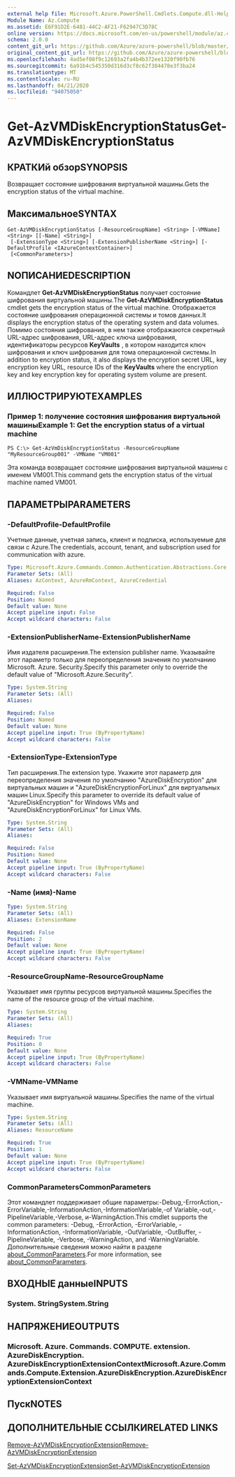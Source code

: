 ```yaml
---
external help file: Microsoft.Azure.PowerShell.Cmdlets.Compute.dll-Help.xml
Module Name: Az.Compute
ms.assetid: E6F91D2E-6481-44C2-AF21-F62947C3D78C
online version: https://docs.microsoft.com/en-us/powershell/module/az.compute/get-azvmdiskencryptionstatus
schema: 2.0.0
content_git_url: https://github.com/Azure/azure-powershell/blob/master/src/Compute/Compute/help/Get-AzVMDiskEncryptionStatus.md
original_content_git_url: https://github.com/Azure/azure-powershell/blob/master/src/Compute/Compute/help/Get-AzVMDiskEncryptionStatus.md
ms.openlocfilehash: 4ad5ef08f9c12693a2fa4b4b372ee1320f90fb76
ms.sourcegitcommit: 6a91b4c545350d316d3cf8c62f384478e3f3ba24
ms.translationtype: MT
ms.contentlocale: ru-RU
ms.lasthandoff: 04/21/2020
ms.locfileid: "94075050"
---
```

# <span data-ttu-id="3a71b-101">Get-AzVMDiskEncryptionStatus</span><span class="sxs-lookup"><span data-stu-id="3a71b-101">Get-AzVMDiskEncryptionStatus</span></span>

## <span data-ttu-id="3a71b-102">КРАТКИй обзор</span><span class="sxs-lookup"><span data-stu-id="3a71b-102">SYNOPSIS</span></span>
<span data-ttu-id="3a71b-103">Возвращает состояние шифрования виртуальной машины.</span><span class="sxs-lookup"><span data-stu-id="3a71b-103">Gets the encryption status of the virtual machine.</span></span>

## <span data-ttu-id="3a71b-104">Максимальное</span><span class="sxs-lookup"><span data-stu-id="3a71b-104">SYNTAX</span></span>

```
Get-AzVMDiskEncryptionStatus [-ResourceGroupName] <String> [-VMName] <String> [[-Name] <String>]
 [-ExtensionType <String>] [-ExtensionPublisherName <String>] [-DefaultProfile <IAzureContextContainer>]
 [<CommonParameters>]
```

## <span data-ttu-id="3a71b-105">NОПИСАНИЕ</span><span class="sxs-lookup"><span data-stu-id="3a71b-105">DESCRIPTION</span></span>
<span data-ttu-id="3a71b-106">Командлет **Get-AzVMDiskEncryptionStatus** получает состояние шифрования виртуальной машины.</span><span class="sxs-lookup"><span data-stu-id="3a71b-106">The **Get-AzVMDiskEncryptionStatus** cmdlet gets the encryption status of the virtual machine.</span></span>
<span data-ttu-id="3a71b-107">Отображается состояние шифрования операционной системы и томов данных.</span><span class="sxs-lookup"><span data-stu-id="3a71b-107">It displays the encryption status of the operating system and data volumes.</span></span>
<span data-ttu-id="3a71b-108">Помимо состояния шифрования, в нем также отображаются секретный URL-адрес шифрования, URL-адрес ключа шифрования, идентификаторы ресурсов **KeyVaults** , в котором находится ключ шифрования и ключ шифрования для тома операционной системы.</span><span class="sxs-lookup"><span data-stu-id="3a71b-108">In addition to encryption status, it also displays the encryption secret URL, key encryption key URL, resource IDs of the **KeyVaults** where the encryption key and key encryption key for operating system volume are present.</span></span>

## <span data-ttu-id="3a71b-109">ИЛЛЮСТРИРУЮТ</span><span class="sxs-lookup"><span data-stu-id="3a71b-109">EXAMPLES</span></span>

### <span data-ttu-id="3a71b-110">Пример 1: получение состояния шифрования виртуальной машины</span><span class="sxs-lookup"><span data-stu-id="3a71b-110">Example 1: Get the encryption status of a virtual machine</span></span>
```
PS C:\> Get-AzVmDiskEncryptionStatus -ResourceGroupName "MyResourceGroup001" -VMName "VM001"
```

<span data-ttu-id="3a71b-111">Эта команда возвращает состояние шифрования виртуальной машины с именем VM001.</span><span class="sxs-lookup"><span data-stu-id="3a71b-111">This command gets the encryption status of the virtual machine named VM001.</span></span>

## <span data-ttu-id="3a71b-112">ПАРАМЕТРЫ</span><span class="sxs-lookup"><span data-stu-id="3a71b-112">PARAMETERS</span></span>

### <span data-ttu-id="3a71b-113">-DefaultProfile</span><span class="sxs-lookup"><span data-stu-id="3a71b-113">-DefaultProfile</span></span>
<span data-ttu-id="3a71b-114">Учетные данные, учетная запись, клиент и подписка, используемые для связи с Azure.</span><span class="sxs-lookup"><span data-stu-id="3a71b-114">The credentials, account, tenant, and subscription used for communication with azure.</span></span>

```yaml
Type: Microsoft.Azure.Commands.Common.Authentication.Abstractions.Core.IAzureContextContainer
Parameter Sets: (All)
Aliases: AzContext, AzureRmContext, AzureCredential

Required: False
Position: Named
Default value: None
Accept pipeline input: False
Accept wildcard characters: False
```

### <span data-ttu-id="3a71b-115">-ExtensionPublisherName</span><span class="sxs-lookup"><span data-stu-id="3a71b-115">-ExtensionPublisherName</span></span>
<span data-ttu-id="3a71b-116">Имя издателя расширения.</span><span class="sxs-lookup"><span data-stu-id="3a71b-116">The extension publisher name.</span></span> <span data-ttu-id="3a71b-117">Указывайте этот параметр только для переопределения значения по умолчанию Microsoft. Azure. Security.</span><span class="sxs-lookup"><span data-stu-id="3a71b-117">Specify this parameter only to override the default value of "Microsoft.Azure.Security".</span></span>

```yaml
Type: System.String
Parameter Sets: (All)
Aliases:

Required: False
Position: Named
Default value: None
Accept pipeline input: True (ByPropertyName)
Accept wildcard characters: False
```

### <span data-ttu-id="3a71b-118">-ExtensionType</span><span class="sxs-lookup"><span data-stu-id="3a71b-118">-ExtensionType</span></span>
<span data-ttu-id="3a71b-119">Тип расширения.</span><span class="sxs-lookup"><span data-stu-id="3a71b-119">The extension type.</span></span> <span data-ttu-id="3a71b-120">Укажите этот параметр для переопределения значения по умолчанию "AzureDiskEncryption" для виртуальных машин и "AzureDiskEncryptionForLinux" для виртуальных машин Linux.</span><span class="sxs-lookup"><span data-stu-id="3a71b-120">Specify this parameter to override its default value of "AzureDiskEncryption" for Windows VMs and "AzureDiskEncryptionForLinux" for Linux VMs.</span></span>

```yaml
Type: System.String
Parameter Sets: (All)
Aliases:

Required: False
Position: Named
Default value: None
Accept pipeline input: True (ByPropertyName)
Accept wildcard characters: False
```

### <span data-ttu-id="3a71b-121">-Name (имя)</span><span class="sxs-lookup"><span data-stu-id="3a71b-121">-Name</span></span>
```yaml
Type: System.String
Parameter Sets: (All)
Aliases: ExtensionName

Required: False
Position: 2
Default value: None
Accept pipeline input: True (ByPropertyName)
Accept wildcard characters: False
```

### <span data-ttu-id="3a71b-122">-ResourceGroupName</span><span class="sxs-lookup"><span data-stu-id="3a71b-122">-ResourceGroupName</span></span>
<span data-ttu-id="3a71b-123">Указывает имя группы ресурсов виртуальной машины.</span><span class="sxs-lookup"><span data-stu-id="3a71b-123">Specifies the name of the resource group of the virtual machine.</span></span>

```yaml
Type: System.String
Parameter Sets: (All)
Aliases:

Required: True
Position: 0
Default value: None
Accept pipeline input: True (ByPropertyName)
Accept wildcard characters: False
```

### <span data-ttu-id="3a71b-124">-VMName</span><span class="sxs-lookup"><span data-stu-id="3a71b-124">-VMName</span></span>
<span data-ttu-id="3a71b-125">Указывает имя виртуальной машины.</span><span class="sxs-lookup"><span data-stu-id="3a71b-125">Specifies the name of the virtual machine.</span></span>

```yaml
Type: System.String
Parameter Sets: (All)
Aliases: ResourceName

Required: True
Position: 1
Default value: None
Accept pipeline input: True (ByPropertyName)
Accept wildcard characters: False
```

### <span data-ttu-id="3a71b-126">CommonParameters</span><span class="sxs-lookup"><span data-stu-id="3a71b-126">CommonParameters</span></span>
<span data-ttu-id="3a71b-127">Этот командлет поддерживает общие параметры:-Debug,-ErrorAction,-ErrorVariable,-InformationAction,-InformationVariable,-of Variable,-out,-PipelineVariable,-Verbose, и-WarningAction.</span><span class="sxs-lookup"><span data-stu-id="3a71b-127">This cmdlet supports the common parameters: -Debug, -ErrorAction, -ErrorVariable, -InformationAction, -InformationVariable, -OutVariable, -OutBuffer, -PipelineVariable, -Verbose, -WarningAction, and -WarningVariable.</span></span> <span data-ttu-id="3a71b-128">Дополнительные сведения можно найти в разделе [about_CommonParameters](http://go.microsoft.com/fwlink/?LinkID=113216).</span><span class="sxs-lookup"><span data-stu-id="3a71b-128">For more information, see [about_CommonParameters](http://go.microsoft.com/fwlink/?LinkID=113216).</span></span>

## <span data-ttu-id="3a71b-129">ВХОДНЫЕ данные</span><span class="sxs-lookup"><span data-stu-id="3a71b-129">INPUTS</span></span>

### <span data-ttu-id="3a71b-130">System. String</span><span class="sxs-lookup"><span data-stu-id="3a71b-130">System.String</span></span>

## <span data-ttu-id="3a71b-131">НАПРЯЖЕНИЕ</span><span class="sxs-lookup"><span data-stu-id="3a71b-131">OUTPUTS</span></span>

### <span data-ttu-id="3a71b-132">Microsoft. Azure. Commands. COMPUTE. extension. AzureDiskEncryption. AzureDiskEncryptionExtensionContext</span><span class="sxs-lookup"><span data-stu-id="3a71b-132">Microsoft.Azure.Commands.Compute.Extension.AzureDiskEncryption.AzureDiskEncryptionExtensionContext</span></span>

## <span data-ttu-id="3a71b-133">Пуск</span><span class="sxs-lookup"><span data-stu-id="3a71b-133">NOTES</span></span>

## <span data-ttu-id="3a71b-134">ДОПОЛНИТЕЛЬНЫЕ ССЫЛКИ</span><span class="sxs-lookup"><span data-stu-id="3a71b-134">RELATED LINKS</span></span>

[<span data-ttu-id="3a71b-135">Remove-AzVMDiskEncryptionExtension</span><span class="sxs-lookup"><span data-stu-id="3a71b-135">Remove-AzVMDiskEncryptionExtension</span></span>](./Remove-AzVMDiskEncryptionExtension.md)

[<span data-ttu-id="3a71b-136">Set-AzVMDiskEncryptionExtension</span><span class="sxs-lookup"><span data-stu-id="3a71b-136">Set-AzVMDiskEncryptionExtension</span></span>](./Set-AzVMDiskEncryptionExtension.md)


